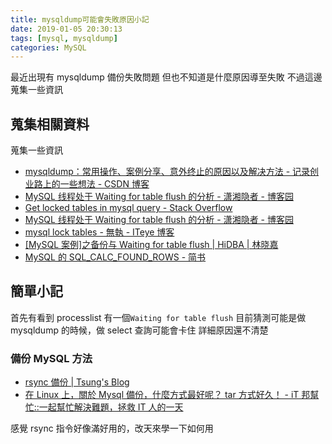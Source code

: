 ```yaml
---
title: mysqldump可能會失敗原因小記
date: 2019-01-05 20:30:13
tags: [mysql, mysqldump]
categories: MySQL
---
```


最近出現有 mysqldump 備份失敗問題
但也不知道是什麼原因導至失敗
不過這邊蒐集一些資訊

<!--more-->

## 蒐集相關資料

蒐集一些資訊

- [mysqldump：常用操作、案例分享、意外终止的原因以及解决方法 - 记录创业路上的一些想法 - CSDN 博客](https://blog.csdn.net/dba_waterbin/article/details/8810339)
- [MySQL 线程处于 Waiting for table flush 的分析 - 潇湘隐者 - 博客园](http://www.cnblogs.com/kerrycode/p/7388968.html)
- [Get locked tables in mysql query - Stack Overflow](https://stackoverflow.com/questions/3230693/get-locked-tables-in-mysql-query)
- [MySQL 线程处于 Waiting for table flush 的分析 - 潇湘隐者 - 博客园](http://www.cnblogs.com/kerrycode/p/7388968.html)
- [mysql lock tables - 無執 - ITeye 博客](https://lhdst-163-com.iteye.com/blog/2117083)
- [[MySQL 案例]之备份与 Waiting for table flush | HiDBA | 林晓嘉](http://myrock.github.io/2014/11/20/mysql-waiting-for-table-flush/)
- [MySQL 的 SQL_CALC_FOUND_ROWS - 简书](https://www.jianshu.com/p/d676b763c747)

## 簡單小記

首先有看到 processlist 有一個`Waiting for table flush`
目前猜測可能是做 mysqldump 的時候，做 select 查詢可能會卡住
詳細原因還不清楚

### 備份 MySQL 方法

- [rsync 備份 | Tsung's Blog](https://blog.longwin.com.tw/2005/12/rsync_ssh_backup/)
- [在 Linux 上，關於 Mysql 備份，什麼方式最好呢？ tar 方式好久！ - iT 邦幫忙::一起幫忙解決難題，拯救 IT 人的一天](https://ithelp.ithome.com.tw/questions/10091279)

感覺 rsync 指令好像滿好用的，改天來學一下如何用
